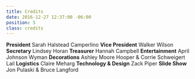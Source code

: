 ```yaml
---
title: Credits
date: 2016-12-27 12:37:00 -06:00
position: 5
class: credits
---
```


**President**
Sarah Halstead Camperlino
**Vice President**
Walker Wilson
**Secretary**
Lindsey Horan
**Treasurer**
Hannah Campbell
**Entertainment**
April Johnson Wyman
**Decorations**
Ashley Moore Hooper & Corrie Schweigert Lail
**Logistics**
Claire Meharg
**Technology & Design**
Zack Piper
**Slide Show**
Jon Pulaski & Bruce Langford 
